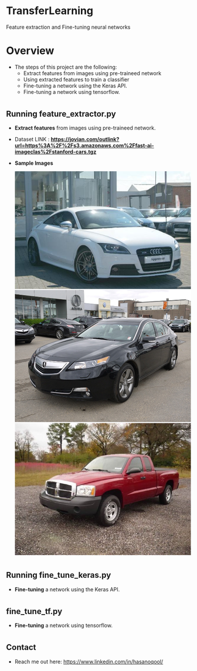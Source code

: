 # TransferLearning
Feature extraction and Fine-tuning neural networks

# Overview
* The steps of this project are the following:
    * Extract features from images using pre-traineed network
    * Using extracted features to train a classifier
    * Fine-tuning a network using the Keras API.
    * Fine-tuning a network using tensorflow.

#
## Running feature_extractor.py
* <b>Extract features</b> from images using pre-traineed network.
* Dataset LINK : <b>https://jovian.com/outlink?url=https%3A%2F%2Fs3.amazonaws.com%2Ffast-ai-imageclas%2Fstanford-cars.tgz</b>

* <b>Sample Images</b>

    ![1](https://github.com/hasanoqool/TransferLearning/blob/main/images/00001.jpg)
    ![2](https://github.com/hasanoqool/TransferLearning/blob/main/images/00002.jpg)
    ![3](https://github.com/hasanoqool/TransferLearning/blob/main/images/00003.jpg)

#
## Running fine_tune_keras.py
* <b>Fine-tuning</b> a network using the Keras API.

#


## fine_tune_tf.py
* <b>Fine-tuning</b> a network using tensorflow.

#
## Contact
* Reach me out here: https://www.linkedin.com/in/hasanoqool/




